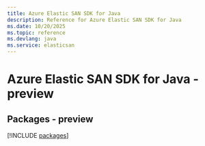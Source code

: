 ```yaml
---
title: Azure Elastic SAN SDK for Java
description: Reference for Azure Elastic SAN SDK for Java
ms.date: 10/20/2025
ms.topic: reference
ms.devlang: java
ms.service: elasticsan
---
```

# Azure Elastic SAN SDK for Java - preview
## Packages - preview
[!INCLUDE [packages](elastic-san-index.md)]